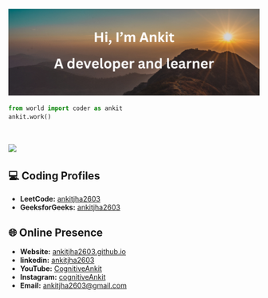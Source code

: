 <p align="center">
  <img src="thumbnail.png" alt="ankitjha2603">
</p>

```python
from world import coder as ankit
ankit.work()
```

<!------------------------------------------>
<!-- SECTION:  leetcode badge-->


<br>
<br>
<a href="https://leetcode.com/ankitjha2603/">
    <!--<img src="https://leetcard.jacoblin.cool/ankitjha2603?ext=activity"></img>-->
    <img src="https://leetcard.jacoblin.cool/ankitjha2603?ext=contest"></img>
<a>


<!------------------------------------------>

<!------------------------------------------>
<!-- SECTION: contact me -->

## 💻 Coding Profiles

- **LeetCode:** [ankitjha2603](https://leetcode.com/ankitjha2603/)
- **GeeksforGeeks:** [ankitjha2603](https://auth.geeksforgeeks.org/user/ankitjha2603)

## 🌐 Online Presence

- **Website:** [ankitjha2603.github.io](https://ankitjha2603.github.io/)
- **linkedin:** [ankitjha2603](https://linkedin.com/in/ankitjha2603)
- **YouTube:** [CognitiveAnkit](https://www.youtube.com/@cognitiveAnkit)
- **Instagram:** [cognitiveAnkit](https://www.instagram.com/cognitiveAnkit/)
- **Email:** <a href="mailto:ankitjha2603@gmail.com">ankitjha2603@gmail.com</a>

<!---------------------->
<!---------------------->

<!--
<a href="https://leetcode.com/ankitjha2603/">
    <img src="leetcode_badge/2024-50.gif" width="30px"></img>
</a>
<a href="https://leetcode.com/ankitjha2603/">
    <img src="leetcode_badge/2024-02.gif" width="30px"></img>
</a>
<a href="https://leetcode.com/ankitjha2603/">
    <img src="leetcode_badge/2024-01.gif" width="30px"></img>
</a>
<a href="https://leetcode.com/ankitjha2603/">
    <img src="leetcode_badge/LeetCode_75.gif" width="30px"></img>
</a>
<a href="https://leetcode.com/ankitjha2603/">
    <img src="leetcode_badge/Top_100_Liked.gif" width="30px"></img>
</a>
<a href="https://leetcode.com/ankitjha2603/">
    <img src="leetcode_badge/Top_Interview_150.gif" width="30px"></img>
</a>
<a href="https://leetcode.com/ankitjha2603/">
    <img src="leetcode_badge/Introduction_to_Pandas.gif" width="30px"></img>
</a>



```javascript
import { expert as ankit } from 'world';
ankit.work();
```
# Leetcode
<p class="leetcode-210DayCodeChallenge">
  currently doing
  <a href="https://www.linkedin.com/feed/hashtag/?keywords=210daycodechallenge" target="_blank" class="box">
      <img src="210DayCodeChallenge.png?t=2" width="210px"></img>
  </a>
  with leetcode
</p>
-->
